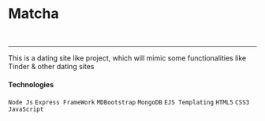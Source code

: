 <h1>Matcha</h1>
<br>
<hr>
<p1>This is a dating site like project, which will mimic some functionalities like Tinder & other dating sites</p1>
<h4>Technologies</h4>
<code>Node Js</code>
<code>Express FrameWork</code>
<code>MDBootstrap</code>
<code>MongoDB</code>
<code>EJS Templating</code>
<code>HTML5</code>
<code>CSS3</code>
<code>JavaScript</code>